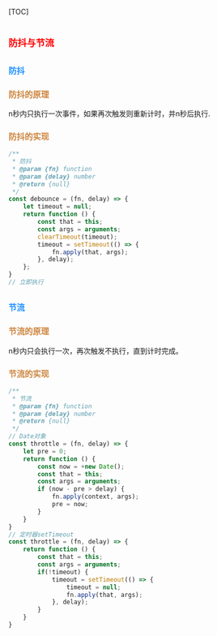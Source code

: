 [TOC]

# <font color=red size=4 face="sans-serif">防抖与节流</font>

## <font color=dodgerblue size=3 face="sans-serif">防抖</font>

### <font color=peru size=3 face="sans-serif">防抖的原理</font>

n秒内只执行一次事件，如果再次触发则重新计时，并n秒后执行.

### <font color=peru size=3 face="sans-serif">防抖的实现</font>

``` JavaScript
/**
 * 防抖
 * @param {fn} function
 * @param {delay} number
 * @return {null}
 */
const debounce = (fn, delay) => {
    let timeout = null;
    return function () {
        const that = this;
        const args = arguments;
        clearTimeout(timeout);
        timeout = setTimeout(() => {
            fn.apply(that, args);
        }, delay);
    };
}
// 立即执行

```

## <font color=dodgerblue size=3 face="sans-serif">节流</font>

### <font color=peru size=3 face="sans-serif">节流的原理</font>

n秒内只会执行一次，再次触发不执行，直到计时完成。

### <font color=peru size=3 face="sans-serif">节流的实现</font>

``` JavaScript
/**
 * 节流
 * @param {fn} function
 * @param {delay} number
 * @return {null}
 */
// Date对象
const throttle = (fn, delay) => {
    let pre = 0;
    return function () {
        const now = +new Date();  
        const that = this;
        const args = arguments;
        if (now - pre > delay) {
            fn.apply(context, args);
            pre = now;
        }
    }
}
// 定时器setTimeout
const throttle = (fn, delay) => {
    return function () {
        const that = this;
        const args = arguments;
        if(!timeout) {
            timeout = setTimeout(() => {
                timeout = null;
                fn.apply(that, args);
            }, delay);
        }
    }
}
```
